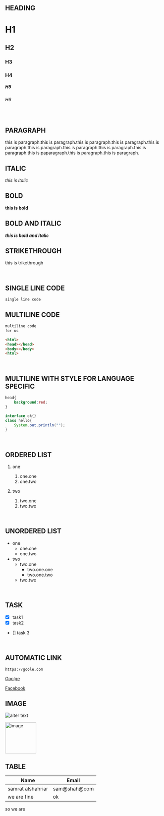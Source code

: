 <!--comment-->


## HEADING
# H1
## H2   
### H3
### H4
##### H5
###### H6
<br/>   

## PARAGRAPH
<p> this  is paragraph.this  is paragraph.this  is paragraph.this  is paragraph.this  is paragraph.this  is paragraph.this  is paragraph.this  is paragraph.this  is paragraph.this  is paparagraph.this  is paragraph.this  is paragraph. </p>

## ITALIC
_this is italic_

## BOLD
__this is bold__

## BOLD AND ITALIC
___this is bold and italic___

## STRIKETHROUGH
~~this is trikethrough~~

<br>

## SINGLE LINE CODE
`single line code`
<br/>

## MULTILINE CODE
```html
multiline code 
for us

<html>
<head></head>
<body></body>
<html>
```
<br>

## MULTILINE WITH STYLE FOR LANGUAGE SPECIFIC
```css
head{
    background:red;
}
```

```java
interface ok{}
class hello{
    System.out.println("");
}
```
<br>

## ORDERED LIST
1. one
    1. one.one
    2. one.two

2. two
    1.  two.one
    2. two.two

<br>

## UNORDERED LIST
- one
    - one.one
    - one.two
- two
    - two.one
        - two.one.one
        - two.one.two
    - two.two

<br>

## TASK
- [x] task1
- [x] task2
- [] task 3


<br>

## AUTOMATIC LINK
`https://goole.com`

[Goolge](https://google.com)

[Facebook][myfb]

[myfb]: https://fb.com/SamratAlShahriar


## IMAGE

![alter text](https://static.vecteezy.com/packs/media/components/global/search-explore-nav/img/vectors/term-bg-1-666de2d941529c25aa511dc18d727160.jpg)

<img src="https://static.vecteezy.com/packs/media/components/global/search-explore-nav/img/vectors/term-bg-1-666de2d941529c25aa511dc18d727160.jpg" width="100" title="image"/>

## TABLE

Name | Email
---- | -----
samrat alshahriar| sam@shah@com
we are fine | ok

so we are
